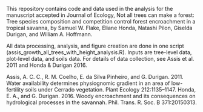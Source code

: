 This repository contains code and data used in the analysis for the manuscript accepted in Journal of Ecology, Not all trees can make a forest: Tree species composition and competition control forest encroachment in a tropical savanna, by Samuel W. Flake, Eliane Honda, Natashi Pilon, Giselda Durigan, and William A. Hoffmann. 

All data processing, analysis, and figure creation are done in one script (assis_growth_all_trees_with_height_analysis.R). Inputs are tree-level data, plot-level data, and soils data. For details of data collection, see Assis et al. 2011 and Honda & Durigan 2016. 

Assis, A. C. C., R. M. Coelho, E. da Silva Pinheiro, and G. Durigan. 2011. Water availability determines physiognomic gradient in an area of low-fertility soils under Cerrado vegetation. Plant Ecology 212:1135–1147.
Honda, E. A., and G. Durigan. 2016. Woody encroachment and its consequences on hydrological processes in the savannah. Phil. Trans. R. Soc. B 371:20150313.

